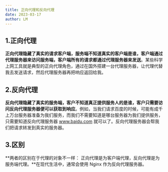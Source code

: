 ```yaml
---
title: 正向代理和反向代理
date: 2023-03-17
author: LM
---
```


## 1.正向代理

**正向代理隐藏了真实的请求客户端，服务端不知道真实的客户端是谁，客户端通过代理服务器来访问服务端，客户端所有的请求都通过代理服务器来发送**。某些科学上网工具就是典型的正向代理角色，通过在国外搭建一台代理服务器，让代理代替我去发送请求，然后代理服务器再把响应返回给我。

## 2.反向代理

**反向代理隐藏了真实的服务端，客户不知道真正提供服务人的是谁，客户只需要访问反向代理服务器便可以获取到响应**。例如，当我们请求百度的时候，可能有成千上万台服务器准备为我们服务，而我们不需要知道是哪台服务器为我们提供服务，只需要知道反向代理服务器 www.baidu.com 就可以了。反向代理服务器会帮我们把请求转发到真实的服务器。

## 3.区别

**两者的区别在于代理的对象不一样：  正向代理是为客户端代理，反向代理是为服务端代理。**在现代生活中，通常会使用 Nginx 作为反向代理服务器。

